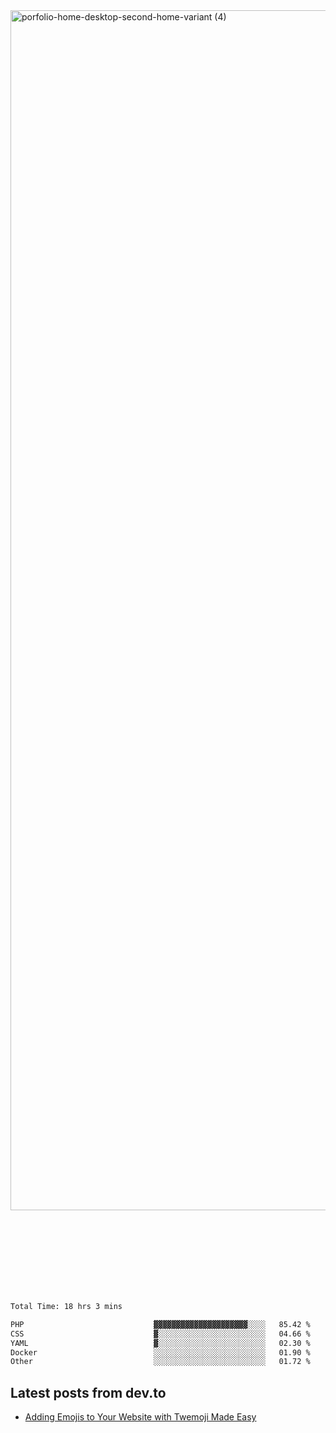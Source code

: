 <img width="1920" alt="porfolio-home-desktop-second-home-variant (4)" src="https://user-images.githubusercontent.com/44812120/231556360-1ee1d327-1a45-4bda-a93d-dd32a34149e4.png">
 
 
 
 
 
 <br><br><br><br><br><br><br>
<!--START_SECTION:waka-->

```txt
Total Time: 18 hrs 3 mins

PHP                             ▓▓▓▓▓▓▓▓▓▓▓▓▓▓▓▓▓▓▓▓▓░░░░   85.42 %
CSS                             ▓░░░░░░░░░░░░░░░░░░░░░░░░   04.66 %
YAML                            ▓░░░░░░░░░░░░░░░░░░░░░░░░   02.30 %
Docker                          ░░░░░░░░░░░░░░░░░░░░░░░░░   01.90 %
Other                           ░░░░░░░░░░░░░░░░░░░░░░░░░   01.72 %
```

<!--END_SECTION:waka-->

## Latest posts from dev.to
<!-- MEDIUM-STORY-LIST:START -->
- [Adding Emojis to Your Website with Twemoji Made Easy](https://dev.to/danielsebesta/adding-emojis-to-your-website-with-twemoji-made-easy-mc8)
<!-- MEDIUM-STORY-LIST:END -->

